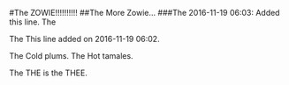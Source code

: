 #The ZOWIE!!!!!!!!!!
##The More Zowie...
###The 2016-11-19 06:03: Added this line.
The 

The This line added on 2016-11-19 06:02.

The Cold plums.
The Hot tamales.

The THE is the THEE.
